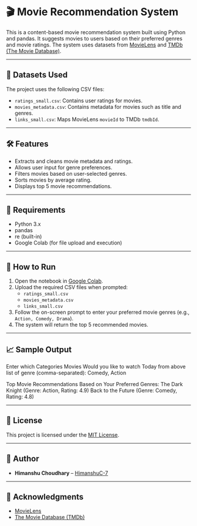 # 🎬 Movie Recommendation System

This is a content-based movie recommendation system built using Python and pandas. It suggests movies to users based on their preferred genres and movie ratings. The system uses datasets from [MovieLens](https://grouplens.org/datasets/movielens/) and [TMDb (The Movie Database)](https://www.themoviedb.org/).

---

## 📂 Datasets Used

The project uses the following CSV files:

- `ratings_small.csv`: Contains user ratings for movies.
- `movies_metadata.csv`: Contains metadata for movies such as title and genres.
- `links_small.csv`: Maps MovieLens `movieId` to TMDb `tmdbId`.

---

## 🛠️ Features

- Extracts and cleans movie metadata and ratings.
- Allows user input for genre preferences.
- Filters movies based on user-selected genres.
- Sorts movies by average rating.
- Displays top 5 movie recommendations.

---

## 📌 Requirements

- Python 3.x
- pandas
- re (built-in)
- Google Colab (for file upload and execution)

---

## 🚀 How to Run

1. Open the notebook in [Google Colab](https://colab.research.google.com/).
2. Upload the required CSV files when prompted:
   - `ratings_small.csv`
   - `movies_metadata.csv`
   - `links_small.csv`
3. Follow the on-screen prompt to enter your preferred movie genres (e.g., `Action, Comedy, Drama`).
4. The system will return the top 5 recommended movies.

---

## 📈 Sample Output

Enter which Categories Movies Would you like to watch Today from above list of genre (comma-separated): Comedy, Action

Top Movie Recommendations Based on Your Preferred Genres:
The Dark Knight (Genre: Action, Rating: 4.9)
Back to the Future (Genre: Comedy, Rating: 4.8)

---

## 📜 License

This project is licensed under the [MIT License](LICENSE).

---

## 👤 Author

- **Himanshu Choudhary** – [HimanshuC-7](https://github.com/HimanshuC-7)

---

## 🙌 Acknowledgments

- [MovieLens](https://grouplens.org/datasets/movielens/)
- [The Movie Database (TMDb)](https://www.themoviedb.org/)
